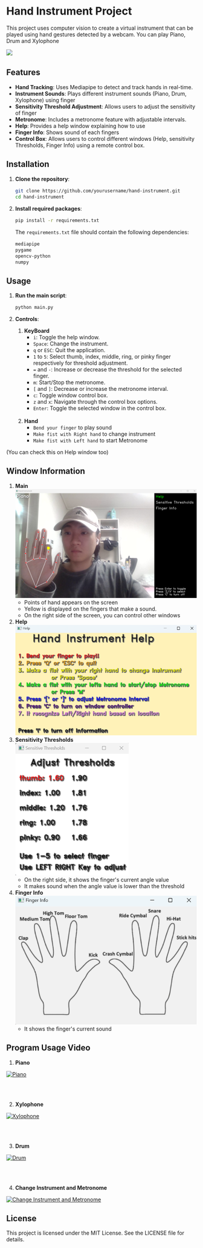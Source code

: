 # Hand Instrument Project

This project uses computer vision to create a virtual instrument that can be played using hand gestures detected by a webcam. You can play Piano, Drum and Xylophone

<img src="resource/image/play.gif">

## Features

- **Hand Tracking**: Uses Mediapipe to detect and track hands in real-time.
- **Instrument Sounds**: Plays different instrument sounds (Piano, Drum, Xylophone) using finger
- **Sensitivity Threshold Adjustment**: Allows users to adjust the sensitivity of finger
- **Metronome**: Includes a metronome feature with adjustable intervals.
- **Help**: Provides a help window explaining how to use 
- **Finger Info**: Shows sound of each fingers
- **Control Box**: Allows users to control different windows (Help, sensitivity Thresholds, Finger Info) using a remote control box.

## Installation

1. **Clone the repository**:
    ```sh
    git clone https://github.com/yourusername/hand-instrument.git
    cd hand-instrument
    ```

2. **Install required packages**:
    ```sh
    pip install -r requirements.txt
    ```
    
    The `requirements.txt` file should contain the following dependencies:
    ```plaintext
    mediapipe
    pygame
    opencv-python
    numpy
    ```

## Usage

1. **Run the main script**:
    ```sh
    python main.py
    ```

2. **Controls**:
    1. **KeyBoard**
       - `i`: Toggle the help window.
       - `Space`: Change the instrument.
       - `q` or `ESC`: Quit the application.
       - `1` to `5`: Select thumb, index, middle, ring, or pinky finger respectively for threshold adjustment.
       - `=` and `-`: Increase or decrease the threshold for the selected finger.
       - `m`: Start/Stop the metronome.
       - `[` and `]`: Decrease or increase the metronome interval.
       - `c`: Toggle window control box.
       - `z` and `x`: Navigate through the control box options.
       - `Enter`: Toggle the selected window in the control box.
    <br>

    2. **Hand**
       - `Bend your finger` to play sound
       - `Make fist with Right hand` to change instrument
       - `Make fist with Left hand` to start Metronome

(You can check this on Help window too)

## Window Information

   1. **Main** <br>
      <img src="resource/image/main_window.png">
      - Points of hand appears on the screen
      - Yellow is displayed on the fingers that make a sound.
      - On the right side of the screen, you can control other windows
    <br>
   2. **Help** <br>
      <img src="resource/image/help.png">
    <br>
   3. **Sensitivity Thresholds** <br>
      <img src="resource/image/sensitivity_threshold.png" width=300>
      - On the right side, it shows the finger's current angle value
      - It makes sound when the angle value is lower than the threshold
    <br>
   4. **Finger Info** <br>
      <img src="resource/image/finger_info.png">
      - It shows the finger's current sound


## Program Usage Video
   1. **Piano**

   [![Piano](https://img.youtube.com/vi/13rA8FfwtO4/0.jpg)](https://www.youtube.com/watch?v=13rA8FfwtO4)

   <br><br>

   2. **Xylophone**

   [![Xylophone](https://img.youtube.com/vi/0ibOeEEJzJs/0.jpg)](https://www.youtube.com/watch?v=0ibOeEEJzJs)

   <br><br>

   3. **Drum**

   [![Drum](https://img.youtube.com/vi/iskAuhqkUgg/0.jpg)](https://www.youtube.com/watch?v=iskAuhqkUgg)

   <br><br>

   4. **Change Instrument and Metronome**

   [![Change Instrument and Metronome](https://img.youtube.com/vi/0K80JKxfJ8Q/0.jpg)](https://www.youtube.com/watch?v=0K80JKxfJ8Q)
    

## License

This project is licensed under the MIT License. See the LICENSE file for details.

